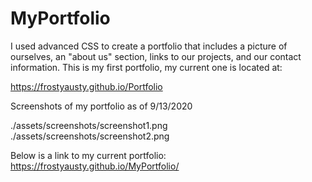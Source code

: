 # MyPortfolio
I used advanced CSS to create a portfolio that includes a picture of ourselves, an "about us" section, links to our projects, and our contact information. This is my first portfolio, my current one is located at:

https://frostyausty.github.io/Portfolio

Screenshots of my portfolio as of 9/13/2020

./assets/screenshots/screenshot1.png
./assets/screenshots/screenshot2.png


Below is a link to my current portfolio:
https://frostyausty.github.io/MyPortfolio/ 
